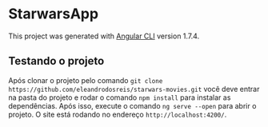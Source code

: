 # StarwarsApp

This project was generated with [Angular CLI](https://github.com/angular/angular-cli) version 1.7.4.

## Testando o projeto

Após clonar o projeto pelo comando `git clone https://github.com/eleandrodosreis/starwars-movies.git` você deve entrar na pasta do projeto e rodar o comando `npm install` para instalar as dependências. Após isso, execute o comando `ng serve --open` para abrir o projeto.
O site está rodando no endereço `http://localhost:4200/`.

